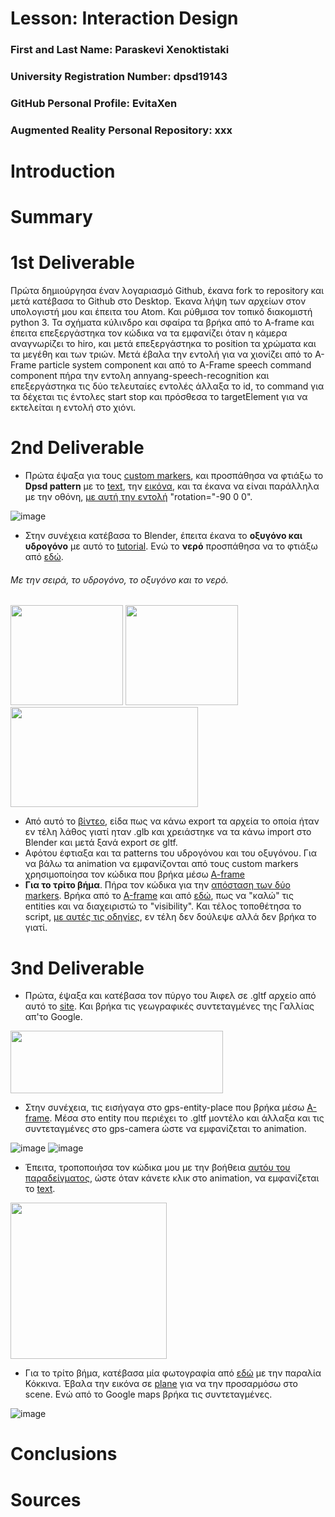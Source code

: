 # Lesson: Interaction Design

### First and Last Name: Paraskevi Xenoktistaki 
### University Registration Number: dpsd19143
### GitHub Personal Profile: EvitaXen 
### Augmented Reality Personal Repository: xxx

# Introduction

# Summary


# 1st Deliverable

Πρώτα δημιούργησα έναν λογαριασμό Github, έκανα fork το repository και μετά κατέβασα το Github στο Desktop. Έκανα λήψη των αρχείων στον υπολογιστή μου και έπειτα του Αtom. Και ρύθμισα τον τοπικό διακομιστή python 3. Τα σχήματα κύλινδρο και σφαίρα τα βρήκα από το A-frame και έπειτα επεξεργάστηκα τον κώδικα να τα εμφανίζει όταν η κάμερα αναγνωρίζει το hiro, και μετά επεξεργάστηκα το position τα χρώματα και τα μεγέθη και των τριών. Μετά έβαλα την εντολή για να χιονίζει από το Α-Frame particle system component και από το Α-Frame speech command component πήρα την εντολη annyang-speech-recognition και επεξεργάστηκα τις δύο τελευταίες εντολές άλλαξα το id, το command για τα δέχεται τις έντολες start stop και πρόσθεσα το targetElement για να εκτελείται η εντολή στο χιόνι.

# 2nd Deliverable

- Πρώτα έψαξα για τους [custom markers](https://www.oodlestechnologies.com/blogs/how-to-create-your-own-marker-for-ar-js/), και προσπάθησα να φτιάξω το **Dpsd pattern** με το [text](https://www.oodlestechnologies.com/blogs/how-to-create-your-own-marker-for-ar-js/), την [εικόνα](https://aframe.io/docs/1.3.0/primitives/a-image.html), και τα έκανα να είναι παράλληλα με την οθόνη, [με αυτή την εντολή](https://aframe.io/docs/1.3.0/primitives/a-plane.html) "rotation="-90 0 0".

![image](https://user-images.githubusercontent.com/101424559/168429705-9d94b501-5403-4cce-a1ee-f841f875bb1c.png)

- Στην συνέχεια κατέβασα το Βlender, έπειτα έκανα το **οξυγόνο και υδρογόνο** με αυτό το [tutorial](https://www.youtube.com/watch?v=hGdU3GgbTMY). Ενώ το **νερό** προσπάθησα να το φτιάξω από [εδώ](https://www.youtube.com/watch?v=8wB265I_MH0). 
###### Με την σειρά, το υδρογόνο, το οξυγόνο και το νερό. 
<img src="https://user-images.githubusercontent.com/101424559/168422982-f36a0fbc-7c9f-4e34-acd7-d9f80efad06a.png" width="180" height="160">
<img src="https://user-images.githubusercontent.com/101424559/168423006-a7ea0890-73f2-41fd-9242-f75c5e5755aa.png" width="180" height="160">
<img src="https://user-images.githubusercontent.com/101424559/168422765-91eed3da-8bda-4d14-a38b-10b0fa61f43e.png" width="300" height="160">

- Από αυτό το [βίντεο](https://www.youtube.com/watch?v=YSzbIWo1UWk), είδα πως να κάνω export τα αρχεία το οποία ήταν εν τέλη λάθος γιατί ηταν .glb και χρειάστηκε να τα κάνω import στο Βlender και μετά ξανά export σε gltf. 
- Αφότου έφτιαξα και τα patterns του υδρογόνου και του οξυγόνου. Για να βάλω τα animation να εμφανίζονται από τους custom markers χρησιμοποίησα τον κώδικα που βρήκα μέσω [A-frame](https://aframe.io/blog/arjs/)
- **Για το τρίτο βήμα**. Πήρα τον κώδικα για την [απόσταση των δύο markers](https://stackoverflow.com/questions/61239107/how-to-get-marker-position-x-y-ar-js). Βρήκα από το [Α-frame](https://aframe.io/docs/1.3.0/core/entity.html#properties) και από [εδώ](https://stackoverflow.com/questions/67578125/a-frame-show-gltf-model-if-variable-has-a-certain-value), πως να "καλώ" τις entities και να διαχειριστώ το "visibility". Και τέλος τοποθέτησα το script, [με αυτές τις οδηγίες](https://aframe.io/docs/0.8.0/introduction/writing-a-component.html), εν τέλη δεν δούλεψε αλλά δεν βρήκα το γιατί.

# 3nd Deliverable

- Πρώτα, έψαξα και κατέβασα τον πύργο του Άιφελ σε .gltf αρχείο από αυτό το [site](https://sketchfab.com/tags/eiffeltower). Και βρήκα τις γεωγραφικές συντεταγμένες της Γαλλίας απ'το Google.
<img src="https://user-images.githubusercontent.com/101424559/170276776-e293fc52-a5cc-4737-bc2d-74f8d5be790f.png" width="340" height="100">

- Στην συνέχεια, τις εισήγαγα στο gps-entity-place που βρήκα μέσω [A-frame](https://aframe.io/blog/arjs3/). Μέσα στο entity που περιέχει το .gltf μοντέλο και άλλαξα και τις συντεταγμένες στο gps-camera ώστε να εμφανίζεται το animation.

![image](https://user-images.githubusercontent.com/101424559/170736172-73a4fc02-e99c-41cb-92db-97d311b835a1.png)
![image](https://user-images.githubusercontent.com/101424559/170736101-f9013ceb-88a4-4a3f-9f88-f299c6e518fb.png)

- Έπειτα, τροποποιήσα τον κώδικα μου με την βοήθεια [αυτόυ του παραδείγματος](https://glitch.com/~salty-partner-1), ώστε όταν κάνετε κλικ στο animation, να εμφανίζεται το [text](https://aframe.io/docs/1.3.0/components/text.html#fonts2_kelsonsans).

<img src= "https://user-images.githubusercontent.com/101424559/170280485-381b5845-d1a2-4a7f-b6ee-115644654fc0.png" width="250" height="250">

- Για το τρίτο βήμα, κατέβασα μία φωτογραφία από [εδώ](https://www.greecevacationsearch.com/el/%CF%80%CE%B1%CF%81%CE%B1%CE%BB%CE%B9%CE%B1/%CE%9A%CF%8C%CE%BA%CE%BA%CE%B9%CE%BD%CE%B1/%CE%A3%CF%8D%CF%81%CE%BF%CF%82) με την παραλία Κόκκινα. Έβαλα την εικόνα σε [plane](https://aframe.io/docs/1.3.0/primitives/a-plane.html) για να την προσαρμόσω στο scene. Ενώ από το Google maps βρήκα τις συντεταγμένες.

![image](https://user-images.githubusercontent.com/101424559/170315984-c1516b88-055b-431f-816d-b412efab126b.png)

# Conclusions


# Sources
